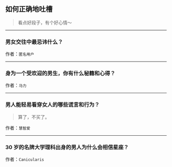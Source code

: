 ## 如何正确地吐槽

> 看点好段子，有个好心情～


 
---

### 男女交往中最忌讳什么？

> 


作者：`匿名用户`

---

### 身为一个受欢迎的男生，你有什么秘籍和心得？

> 


作者：`马力`

---

### 男人能轻易看穿女人的哪些谎言和行为？

> 算了，不买了。


作者：`慧智爱`

---

### 30 岁的名牌大学理科出身的男人为什么会相信星座？

> 


作者：`Canicularis`